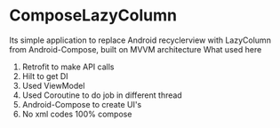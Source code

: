 # ComposeLazyColumn

Its simple application  to replace Android recyclerview with LazyColumn from Android-Compose, built on MVVM architecture
What used here

1. Retrofit to make API calls
2. Hilt to get DI
3. Used ViewModel 
4. Used Coroutine to do job in different thread
5. Android-Compose to create UI's
6. No xml codes 100% compose